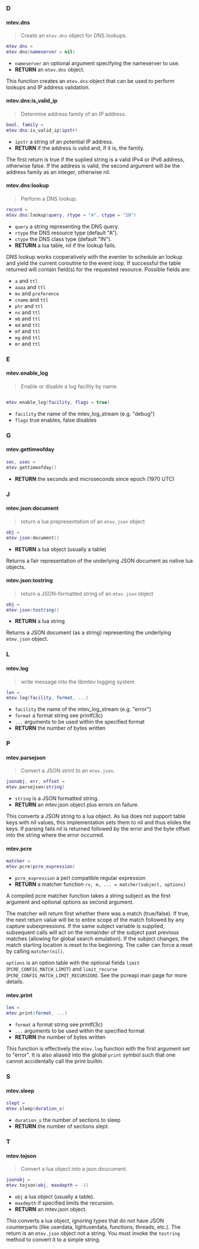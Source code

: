 ### D

#### mtev.dns

>Create an `mtev.dns` object for DNS lookups.

```lua
mtev.dns = 
mtev.dns(nameserver = nil)
```


  * `nameserver` an optional argument specifying the nameserver to use.
  * **RETURN** an `mtev.dns` object.

This function creates an `mtev.dns` object that can be used to perform
lookups and IP address validation.


#### mtev.dns:is_valid_ip

>Determine address family of an IP address.

```lua
bool, family = 
mtev.dns:is_valid_ip(ipstr)
```


  * `ipstr` a string of an potential IP address.
  * **RETURN** if the address is valid and, if it is, the family.

The first return is true if the suplied string is a valid IPv4 or IPv6
address, otherwise false.  If the address is valid, the second argument
will be the address family as an integer, otherwise nil.


#### mtev.dns:lookup

>Perform a DNS lookup.

```lua
record = 
mtev.dns:lookup(query, rtype = "A", ctype = "IN")
```


  * `query` a string representing the DNS query.
  * `rtype` the DNS resource type (default "A").
  * `ctype` the DNS class type (default "IN").
  * **RETURN** a lua table, nil if the lookup fails.

DNS lookup works cooperatively with the eventer to schedule an
lookup and yield the current coroutine to the event loop.  If
successful the table returned will contain field(s) for the
requested resource. Possible fields are:

 * `a` and `ttl`
 * `aaaa` and `ttl`
 * `mx` and `preference`
 * `cname` and `ttl`
 * `ptr` and `ttl`
 * `ns` and `ttl`
 * `mb` and `ttl`
 * `md` and `ttl`
 * `mf` and `ttl`
 * `mg` and `ttl`
 * `mr` and `ttl`


### E

#### mtev.enable_log

>Enable or disable a log facility by name.

```lua

mtev.enable_log(facility, flags = true)
```


  * `facility` the name of the mtev_log_stream (e.g. "debug")
  * `flags` true enables, false disables


### G

#### mtev.gettimeofday

```lua
sec, usec = 
mtev.gettimeofday()
```

  * **RETURN** the seconds and microseconds since epoch (1970 UTC)


### J

#### mtev.json:document

>return a lua prepresentation of an `mtev.json` object

```lua
obj = 
mtev.json:document()
```


  * **RETURN** a lua object (usually a table)

Returns a fair representation of the underlying JSON document
as native lua objects.


#### mtev.json:tostring

>return a JSON-formatted string of an `mtev.json` object

```lua
obj = 
mtev.json:tostring()
```


  * **RETURN** a lua string

Returns a JSON document (as a string) representing the underlying
`mtev.json` object.


### L

#### mtev.log

>write message into the libmtev logging system

```lua
len = 
mtev.log(facility, format, ...)
```


  * `facility` the name of the mtev_log_stream (e.g. "error")
  * `format` a format string see printf(3c)
  * `...` arguments to be used within the specified format
  * **RETURN** the number of bytes written


### P

#### mtev.parsejson

>Convert a JSON strint to an `mtev.json`.

```lua
jsonobj, err, offset = 
mtev.parsejson(string)
```


  * `string` is a JSON formatted string.
  * **RETURN** an mtev.json object plus errors on failure.

This converts a JSON string to a lua object.  As lua
does not support table keys with nil values, this
implementation sets them to nil and thus elides the keys.
If parsing fails nil is returned followed by the error and
the byte offset into the string where the error occurred.


#### mtev.pcre

```lua
matcher = 
mtev.pcre(pcre_expression)
```

  * `pcre_expression` a perl compatible regular expression
  * **RETURN** a matcher function `rv, m, ... = matcher(subject, options)`

A compiled pcre matcher function takes a string subject as the first
argument and optional options as second argument.

The matcher will return first whether there was a match (true/false).
If true, the next return value will be to entire scope of the match
followed by any capture subexpressions.  If the same subject variable
is supplied, subsequent calls will act on the remainder of the subject
past previous matches (allowing for global search emulation).  If the
subject changes, the match starting location is reset to the beginning.
The caller can force a reset by calling `matcher(nil)`.

`options` is an option table with the optional fields `limit`
(`PCRE_CONFIG_MATCH_LIMIT`) and `limit_recurse` (`PCRE_CONFIG_MATCH_LIMIT_RECURSION`).
See the pcreapi man page for more details.
 

#### mtev.print

```lua
len = 
mtev.print(format, ...)
```

  * `format` a format string see printf(3c)
  * `...` arguments to be used within the specified format
  * **RETURN** the number of bytes written

This function is effectively the `mtev.log` function with the first argument
set to "error".  It is also aliased into the global `print` symbol such that
one cannot accidentally call the print builtin.


### S

#### mtev.sleep

```lua
slept = 
mtev.sleep(duration_s)
```

  * `duration_s` the number of sections to sleep
  * **RETURN** the number of sections slept.


### T

#### mtev.tojson

>Convert a lua object into a json doucument.

```lua
jsonobj = 
mtev.tojson(obj, maxdepth = -1)
```


  * `obj` a lua object (usually a table).
  * `maxdepth` if specified limits the recursion.
  * **RETURN** an mtev.json object.

This converts a lua object, ignoring types that do not have JSON
counterparts (like userdata, lightuserdata, functions, threads, etc.).
The return is an `mtev.json` object not a string. You must invoke
the `tostring` method to convert it to a simple string.


